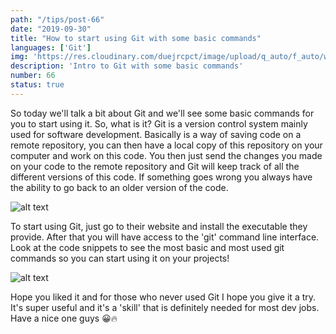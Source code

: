 ```yaml
---
path: "/tips/post-66"
date: "2019-09-30"
title: "How to start using Git with some basic commands"
languages: ['Git']
img: 'https://res.cloudinary.com/duejrcpct/image/upload/q_auto/f_auto/w_1000/v1586974460/tips/66-1_wbkh4b.png'
description: 'Intro to Git with some basic commands'
number: 66
status: true
---
```


So today we'll talk a bit about Git and we'll see some basic commands for you to start using it. So, what is it? Git is a version control system mainly used for software development. Basically is a way of saving code on a remote repository, you can then have a local copy of this repository on your computer and work on this code. You then just send the changes you made on your code to the remote repository and Git will keep track of all the different versions of this code. If something goes wrong you always have the ability to go back to an older version of the code.

![alt text](https://res.cloudinary.com/duejrcpct/image/upload/q_auto/f_auto/w_1000/v1586974462/tips/66-2_lgaxqf.png "Git commands")

To start using Git, just go to their website and install the executable they provide. After that you will have access to the 'git' command line interface.
Look at the code snippets to see the most basic and most used git commands so you can start using it on your projects!

![alt text](https://res.cloudinary.com/duejrcpct/image/upload/q_auto/f_auto/w_1000/v1586974466/tips/66-3_kpq3fj.png "Git commands")

Hope you liked it and for those who never used Git I hope you give it a try. It's super useful and it's a 'skill' that is definitely needed for most dev jobs.
Have a nice one guys 😀🔥
